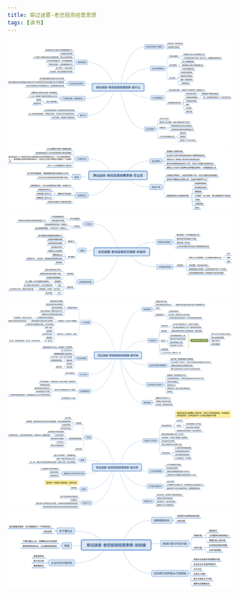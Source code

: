 ```yaml
---
title: 穿过迷雾-老巴投资经营思想
tags: [读书]
---
```


![穿过迷雾-老巴投资经营思想1](/images/穿过迷雾-老巴投资经营思想-1买什么.svg)<br/>
![穿过迷雾-老巴投资经营思想2](/images/穿过迷雾-老巴投资经营思想-2怎么买.svg)<br/>
![穿过迷雾-老巴投资经营思想3](/images/穿过迷雾-老巴投资经营思想-3多面手.svg)<br/>
![穿过迷雾-老巴投资经营思想4](/images/穿过迷雾-老巴投资经营思想-4聊市场.svg)<br/>
![穿过迷雾-老巴投资经营思想5](/images/穿过迷雾-老巴投资经营思想-5说公司.svg)<br/>
![穿过迷雾-老巴投资经营思想6](/images/穿过迷雾-老巴投资经营思想-6谈估值.svg)<br/>